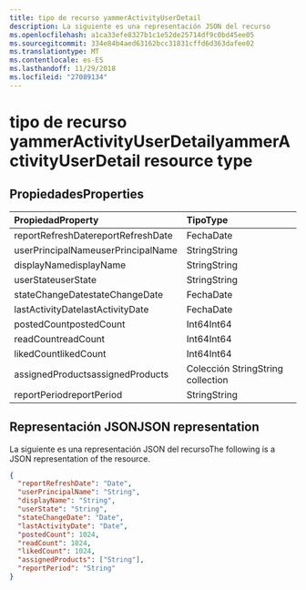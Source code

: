 ```yaml
---
title: tipo de recurso yammerActivityUserDetail
description: La siguiente es una representación JSON del recurso
ms.openlocfilehash: a1ca33efe8327b1c1e52de25714df9c0bd45ee05
ms.sourcegitcommit: 334e84b4aed63162bcc31831cffd6d363dafee02
ms.translationtype: MT
ms.contentlocale: es-ES
ms.lasthandoff: 11/29/2018
ms.locfileid: "27089134"
---
```

# <a name="yammeractivityuserdetail-resource-type"></a><span data-ttu-id="97c26-103">tipo de recurso yammerActivityUserDetail</span><span class="sxs-lookup"><span data-stu-id="97c26-103">yammerActivityUserDetail resource type</span></span>

## <a name="properties"></a><span data-ttu-id="97c26-104">Propiedades</span><span class="sxs-lookup"><span data-stu-id="97c26-104">Properties</span></span>

| <span data-ttu-id="97c26-105">Propiedad</span><span class="sxs-lookup"><span data-stu-id="97c26-105">Property</span></span>          | <span data-ttu-id="97c26-106">Tipo</span><span class="sxs-lookup"><span data-stu-id="97c26-106">Type</span></span>              |
| :---------------- | :---------------- |
| <span data-ttu-id="97c26-107">reportRefreshDate</span><span class="sxs-lookup"><span data-stu-id="97c26-107">reportRefreshDate</span></span> | <span data-ttu-id="97c26-108">Fecha</span><span class="sxs-lookup"><span data-stu-id="97c26-108">Date</span></span>              |
| <span data-ttu-id="97c26-109">userPrincipalName</span><span class="sxs-lookup"><span data-stu-id="97c26-109">userPrincipalName</span></span> | <span data-ttu-id="97c26-110">String</span><span class="sxs-lookup"><span data-stu-id="97c26-110">String</span></span>            |
| <span data-ttu-id="97c26-111">displayName</span><span class="sxs-lookup"><span data-stu-id="97c26-111">displayName</span></span>       | <span data-ttu-id="97c26-112">String</span><span class="sxs-lookup"><span data-stu-id="97c26-112">String</span></span>            |
| <span data-ttu-id="97c26-113">userState</span><span class="sxs-lookup"><span data-stu-id="97c26-113">userState</span></span>         | <span data-ttu-id="97c26-114">String</span><span class="sxs-lookup"><span data-stu-id="97c26-114">String</span></span>            |
| <span data-ttu-id="97c26-115">stateChangeDate</span><span class="sxs-lookup"><span data-stu-id="97c26-115">stateChangeDate</span></span>   | <span data-ttu-id="97c26-116">Fecha</span><span class="sxs-lookup"><span data-stu-id="97c26-116">Date</span></span>              |
| <span data-ttu-id="97c26-117">lastActivityDate</span><span class="sxs-lookup"><span data-stu-id="97c26-117">lastActivityDate</span></span>  | <span data-ttu-id="97c26-118">Fecha</span><span class="sxs-lookup"><span data-stu-id="97c26-118">Date</span></span>              |
| <span data-ttu-id="97c26-119">postedCount</span><span class="sxs-lookup"><span data-stu-id="97c26-119">postedCount</span></span>       | <span data-ttu-id="97c26-120">Int64</span><span class="sxs-lookup"><span data-stu-id="97c26-120">Int64</span></span>             |
| <span data-ttu-id="97c26-121">readCount</span><span class="sxs-lookup"><span data-stu-id="97c26-121">readCount</span></span>         | <span data-ttu-id="97c26-122">Int64</span><span class="sxs-lookup"><span data-stu-id="97c26-122">Int64</span></span>             |
| <span data-ttu-id="97c26-123">likedCount</span><span class="sxs-lookup"><span data-stu-id="97c26-123">likedCount</span></span>        | <span data-ttu-id="97c26-124">Int64</span><span class="sxs-lookup"><span data-stu-id="97c26-124">Int64</span></span>             |
| <span data-ttu-id="97c26-125">assignedProducts</span><span class="sxs-lookup"><span data-stu-id="97c26-125">assignedProducts</span></span>  | <span data-ttu-id="97c26-126">Colección String</span><span class="sxs-lookup"><span data-stu-id="97c26-126">String collection</span></span> |
| <span data-ttu-id="97c26-127">reportPeriod</span><span class="sxs-lookup"><span data-stu-id="97c26-127">reportPeriod</span></span>      | <span data-ttu-id="97c26-128">String</span><span class="sxs-lookup"><span data-stu-id="97c26-128">String</span></span>            |

## <a name="json-representation"></a><span data-ttu-id="97c26-129">Representación JSON</span><span class="sxs-lookup"><span data-stu-id="97c26-129">JSON representation</span></span>

<span data-ttu-id="97c26-130">La siguiente es una representación JSON del recurso</span><span class="sxs-lookup"><span data-stu-id="97c26-130">The following is a JSON representation of the resource.</span></span>

<!-- {
  "blockType": "resource",
  "@odata.type": "microsoft.graph.yammerActivityUserDetail"
} -->

```json
{
  "reportRefreshDate": "Date", 
  "userPrincipalName": "String", 
  "displayName": "String", 
  "userState": "String", 
  "stateChangeDate": "Date", 
  "lastActivityDate": "Date", 
  "postedCount": 1024, 
  "readCount": 1024, 
  "likedCount": 1024, 
  "assignedProducts": ["String"], 
  "reportPeriod": "String"
}
```
